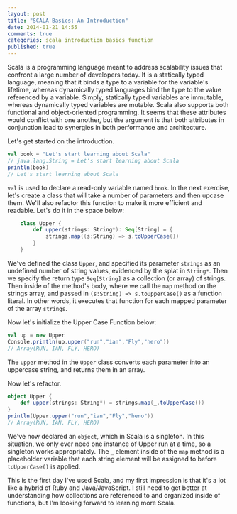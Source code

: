```yaml
---
layout: post
title: "SCALA Basics: An Introduction"
date: 2014-01-21 14:55
comments: true
categories: scala introduction basics function
published: true
---
```


Scala is a programming language meant to address scalability issues that confront a large number of developers today. It is a statically typed language, meaning that it binds a type to a variable for the variable's lifetime, whereas dynamically typed languages bind the type to the value referenced by a variable. Simply, statically typed variables are immutable, whereas dynamically typed variables are mutable. Scala also supports both functional and object-oriented programming. It seems that these attributes would conflict with one another, but the argument is that both attributes in conjunction lead to synergies in both performance and architecture. 

Let's get started on the introduction.

```scala Print Out a String
val book = "Let's start learning about Scala"
// java.lang.String = Let's start learning about Scala
println(book)
// Let's start learning about Scala
```

`val` is used to declare a read-only variable named `book`. In the next exercise, let's create a class that will take a number of parameters and then upcase them. We'll also refactor this function to make it more efficient and readable. Let's do it in the space below:

```scala Upper Case Function
	class Upper {
		def upper(strings: String*): Seq[String] = {
			strings.map((s:String) => s.toUpperCase())
		}
	}
``` 

We've defined the class `Upper`, and specified its parameter `strings` as an undefined number of string values, evidenced by the splat in `String*`. Then we specify the return type `Seq[String]` as a collection (or array) of strings. Then inside of the method's body, where we call the `map` method on the strings array, and passed in `(s:String) => s.toUpperCase()` as a function literal. In other words, it executes that function for each mapped parameter of the array `strings`.  

Now let's initialize the Upper Case Function below:

```scala Initializing Upper Case Function
val up = new Upper
Console.println(up.upper("run","ian","Fly","hero"))
// Array(RUN, IAN, FLY, HERO)
```

The `upper` method in the `Upper` class converts each parameter into an uppercase string, and returns them in an array. 

Now let's refactor.  

```scala Upper Case Function Refactored #1
object Upper {
	def upper(strings: String*) = strings.map(_.toUpperCase())
}
println(Upper.upper("run","ian","Fly","hero"))
// Array(RUN, IAN, FLY, HERO)
```

We've now declared an `object`, which in Scala is a singleton. In this situation, we only ever need one instance of Upper run at a time, so a singleton works appropriately. The `_` element inside of the `map` method is a placeholder variable that each string element will be assigned to before `toUpperCase()` is applied. 

This is the first day I've used Scala, and my first impression is that it's a lot like a hybrid of Ruby and Java/JavaScript. I still need to get better at understanding how collections are referenced to and organized inside of functions, but I'm looking forward to learning more Scala. 

